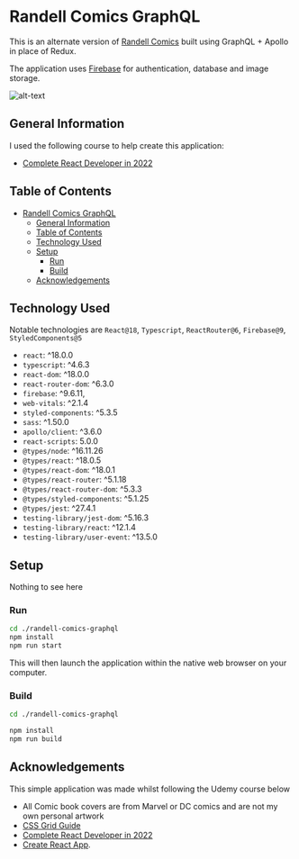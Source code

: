 # Randell Comics GraphQL

This is an alternate version of [Randell Comics](https://github.com/prandell/randell-comics) built using GraphQL + Apollo in place of Redux.

The application uses [Firebase](https://firebase.google.com/) for authentication, database and image storage.

![alt-text](https://github.com/prandell/randell-comics/blob/main/screenshots/screen-shot.png)

## General Information

I used the following course to help create this application:

- [Complete React Developer in 2022](https://deloittedevelopment.udemy.com/course/complete-react-developer-zero-to-mastery/)

## Table of Contents

- [Randell Comics GraphQL](#Randell-Comics-GraphQL)
  - [General Information](#general-information)
  - [Table of Contents](#table-of-contents)
  - [Technology Used](#technology-used)
  - [Setup](#setup)
    - [Run](#run)
    - [Build](#build)
  - [Acknowledgements](#acknowledgements)

## Technology Used

Notable technologies are `React@18`, `Typescript`, `ReactRouter@6`, `Firebase@9`, `StyledComponents@5`

- `react`: ^18.0.0
- `typescript`: ^4.6.3
- `react-dom`: ^18.0.0
- `react-router-dom`: ^6.3.0
- `firebase`: ^9.6.11,
- `web-vitals`: ^2.1.4
- `styled-components`: ^5.3.5
- `sass`: ^1.50.0
- `apollo/client`: ^3.6.0
- `react-scripts`: 5.0.0
- `@types/node`: ^16.11.26
- `@types/react`: ^18.0.5
- `@types/react-dom`: ^18.0.1
- `@types/react-router`: ^5.1.18
- `@types/react-router-dom`: ^5.3.3
- `@types/styled-components`: ^5.1.25
- `@types/jest`: ^27.4.1
- `testing-library/jest-dom`: ^5.16.3
- `testing-library/react`: ^12.1.4
- `testing-library/user-event`: ^13.5.0

## Setup

Nothing to see here

### Run

```bash
cd ./randell-comics-graphql
npm install
npm run start
```

This will then launch the application within the native web browser on your computer.

### Build

```bash
cd ./randell-comics-graphql

npm install
npm run build
```

## Acknowledgements

This simple application was made whilst following the Udemy course below

- All Comic book covers are from Marvel or DC comics and are not my own personal artwork
- [CSS Grid Guide](https://css-tricks.com/snippets/css/complete-guide-grid/)
- [Complete React Developer in 2022](https://deloittedevelopment.udemy.com/course/complete-react-developer-zero-to-mastery/)
- [Create React App](https://github.com/facebook/create-react-app).
